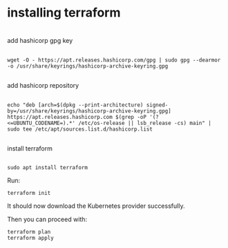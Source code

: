 # installing terraform 
#
## 
add hashicorp gpg key
##
```
wget -O - https://apt.releases.hashicorp.com/gpg | sudo gpg --dearmor -o /usr/share/keyrings/hashicorp-archive-keyring.gpg
```

##
add hashicorp repository
##

```
echo "deb [arch=$(dpkg --print-architecture) signed-by=/usr/share/keyrings/hashicorp-archive-keyring.gpg] https://apt.releases.hashicorp.com $(grep -oP '(?<=UBUNTU_CODENAME=).*' /etc/os-release || lsb_release -cs) main" | sudo tee /etc/apt/sources.list.d/hashicorp.list

```

## 
install terraform
##

``` 
sudo apt install terraform
```

Run:
```
terraform init

```
It should now download the Kubernetes provider successfully.

Then you can proceed with:
```
terraform plan
terraform apply 
```
